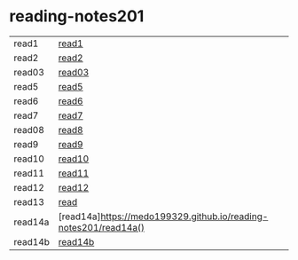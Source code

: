 # reading-notes201

|       |  |
| ----------- | ----------- |
| read1      |    [read1](https://medo199329.github.io/reading-notes201/read01)    |
| read2   | [read2](https://medo199329.github.io/reading-notes201/class-02)        |
|read03|[read03](https://medo199329.github.io/reading-notes201/read03)|
|read5|[read5](https://medo199329.github.io/reading-notes201/read05)|
|read6|[read6](https://medo199329.github.io/reading-notes201/read06)|
|read7|[read7](https://medo199329.github.io/reading-notes201/read07)|
|read08|[read8](https://medo199329.github.io/reading-notes201/read8)|
|read9|[read9](https://medo199329.github.io/reading-notes201/read09)|
|read10|[read10](https://medo199329.github.io/reading-notes201/read10)|
|read11|[read11](https://medo199329.github.io/reading-notes201/read11)|
|read12|[read12](https://medo199329.github.io/reading-notes201/read12)|
|read13|[read](https://medo199329.github.io/reading-notes201/read13)|
|read14a|[read14a]https://medo199329.github.io/reading-notes201/read14a()|
|read14b|[read14b](https://medo199329.github.io/reading-notes201/read14b)|